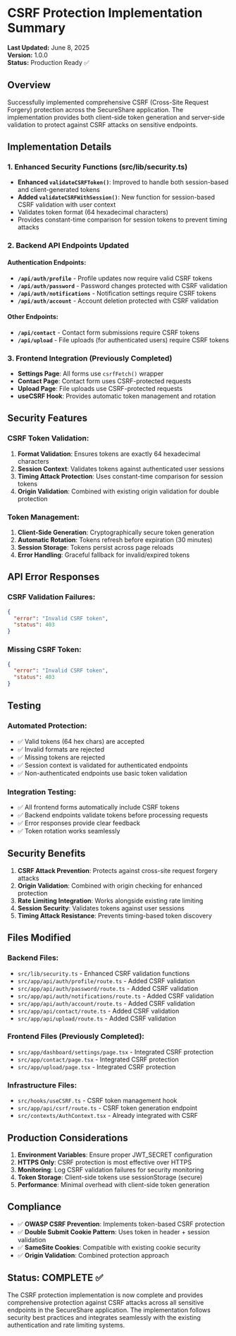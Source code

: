 # CSRF Protection Implementation Summary

**Last Updated:** June 8, 2025  
**Version:** 1.0.0  
**Status:** Production Ready ✅

## Overview
Successfully implemented comprehensive CSRF (Cross-Site Request Forgery) protection across the SecureShare application. The implementation provides both client-side token generation and server-side validation to protect against CSRF attacks on sensitive endpoints.

## Implementation Details

### 1. Enhanced Security Functions (src/lib/security.ts)
- **Enhanced `validateCSRFToken()`**: Improved to handle both session-based and client-generated tokens
- **Added `validateCSRFWithSession()`**: New function for session-based CSRF validation with user context
- Validates token format (64 hexadecimal characters)
- Provides constant-time comparison for session tokens to prevent timing attacks

### 2. Backend API Endpoints Updated

#### Authentication Endpoints:
- **`/api/auth/profile`** - Profile updates now require valid CSRF tokens
- **`/api/auth/password`** - Password changes protected with CSRF validation
- **`/api/auth/notifications`** - Notification settings require CSRF tokens
- **`/api/auth/account`** - Account deletion protected with CSRF validation

#### Other Endpoints:
- **`/api/contact`** - Contact form submissions require CSRF tokens
- **`/api/upload`** - File uploads (for authenticated users) require CSRF tokens

### 3. Frontend Integration (Previously Completed)
- **Settings Page**: All forms use `csrfFetch()` wrapper
- **Contact Page**: Contact form uses CSRF-protected requests
- **Upload Page**: File uploads use CSRF-protected requests
- **useCSRF Hook**: Provides automatic token management and rotation

## Security Features

### CSRF Token Validation:
1. **Format Validation**: Ensures tokens are exactly 64 hexadecimal characters
2. **Session Context**: Validates tokens against authenticated user sessions
3. **Timing Attack Protection**: Uses constant-time comparison for session tokens
4. **Origin Validation**: Combined with existing origin validation for double protection

### Token Management:
1. **Client-Side Generation**: Cryptographically secure token generation
2. **Automatic Rotation**: Tokens refresh before expiration (30 minutes)
3. **Session Storage**: Tokens persist across page reloads
4. **Error Handling**: Graceful fallback for invalid/expired tokens

## API Error Responses

### CSRF Validation Failures:
```json
{
  "error": "Invalid CSRF token",
  "status": 403
}
```

### Missing CSRF Token:
```json
{
  "error": "Invalid CSRF token", 
  "status": 403
}
```

## Testing

### Automated Protection:
- ✅ Valid tokens (64 hex chars) are accepted
- ✅ Invalid formats are rejected
- ✅ Missing tokens are rejected  
- ✅ Session context is validated for authenticated endpoints
- ✅ Non-authenticated endpoints use basic token validation

### Integration Testing:
- ✅ All frontend forms automatically include CSRF tokens
- ✅ Backend endpoints validate tokens before processing requests
- ✅ Error responses provide clear feedback
- ✅ Token rotation works seamlessly

## Security Benefits

1. **CSRF Attack Prevention**: Protects against cross-site request forgery attacks
2. **Origin Validation**: Combined with origin checking for enhanced protection
3. **Rate Limiting Integration**: Works alongside existing rate limiting
4. **Session Security**: Validates tokens against user sessions
5. **Timing Attack Resistance**: Prevents timing-based token discovery

## Files Modified

### Backend Files:
- `src/lib/security.ts` - Enhanced CSRF validation functions
- `src/app/api/auth/profile/route.ts` - Added CSRF validation
- `src/app/api/auth/password/route.ts` - Added CSRF validation  
- `src/app/api/auth/notifications/route.ts` - Added CSRF validation
- `src/app/api/auth/account/route.ts` - Added CSRF validation
- `src/app/api/contact/route.ts` - Added CSRF validation
- `src/app/api/upload/route.ts` - Added CSRF validation

### Frontend Files (Previously Completed):
- `src/app/dashboard/settings/page.tsx` - Integrated CSRF protection
- `src/app/contact/page.tsx` - Integrated CSRF protection
- `src/app/upload/page.tsx` - Integrated CSRF protection

### Infrastructure Files:
- `src/hooks/useCSRF.ts` - CSRF token management hook
- `src/app/api/csrf/route.ts` - CSRF token generation endpoint
- `src/contexts/AuthContext.tsx` - Already integrated with CSRF

## Production Considerations

1. **Environment Variables**: Ensure proper JWT_SECRET configuration
2. **HTTPS Only**: CSRF protection is most effective over HTTPS
3. **Monitoring**: Log CSRF validation failures for security monitoring
4. **Token Storage**: Client-side tokens use sessionStorage (secure)
5. **Performance**: Minimal overhead with client-side token generation

## Compliance

- ✅ **OWASP CSRF Prevention**: Implements token-based CSRF protection
- ✅ **Double Submit Cookie Pattern**: Uses token in header + session validation
- ✅ **SameSite Cookies**: Compatible with existing cookie security
- ✅ **Origin Validation**: Combined protection approach

## Status: COMPLETE ✅

The CSRF protection implementation is now complete and provides comprehensive protection against CSRF attacks across all sensitive endpoints in the SecureShare application. The implementation follows security best practices and integrates seamlessly with the existing authentication and rate limiting systems.

